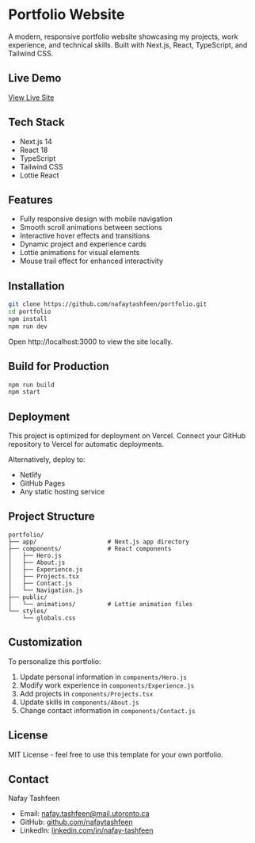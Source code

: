 # Portfolio Website

A modern, responsive portfolio website showcasing my projects, work experience, and technical skills. Built with Next.js, React, TypeScript, and Tailwind CSS.

## Live Demo

[View Live Site](https://your-portfolio-url.vercel.app)

## Tech Stack

- Next.js 14
- React 18
- TypeScript
- Tailwind CSS
- Lottie React

## Features

- Fully responsive design with mobile navigation
- Smooth scroll animations between sections
- Interactive hover effects and transitions
- Dynamic project and experience cards
- Lottie animations for visual elements
- Mouse trail effect for enhanced interactivity

## Installation

```bash
git clone https://github.com/nafaytashfeen/portfolio.git
cd portfolio
npm install
npm run dev
```

Open http://localhost:3000 to view the site locally.

## Build for Production

```bash
npm run build
npm start
```

## Deployment

This project is optimized for deployment on Vercel. Connect your GitHub repository to Vercel for automatic deployments.

Alternatively, deploy to:
- Netlify
- GitHub Pages
- Any static hosting service

## Project Structure

```
portfolio/
├── app/                    # Next.js app directory
├── components/             # React components
│   ├── Hero.js
│   ├── About.js
│   ├── Experience.js
│   ├── Projects.tsx
│   ├── Contact.js
│   └── Navigation.js
├── public/
│   └── animations/         # Lottie animation files
└── styles/
    └── globals.css
```

## Customization

To personalize this portfolio:

1. Update personal information in `components/Hero.js`
2. Modify work experience in `components/Experience.js`
3. Add projects in `components/Projects.tsx`
4. Update skills in `components/About.js`
5. Change contact information in `components/Contact.js`

## License

MIT License - feel free to use this template for your own portfolio.

## Contact

Nafay Tashfeen
- Email: nafay.tashfeen@mail.utoronto.ca
- GitHub: [github.com/nafaytashfeen](https://github.com/nafaytashfeen)
- LinkedIn: [linkedin.com/in/nafay-tashfeen](https://linkedin.com/in/nafay-tashfeen)